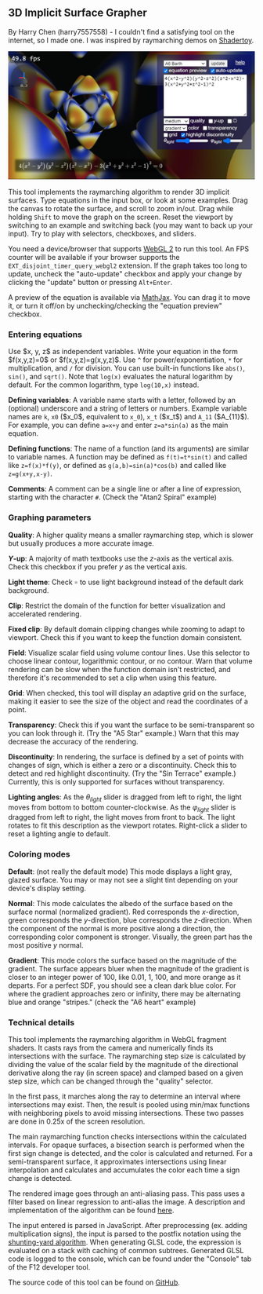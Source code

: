 <h2>3D Implicit Surface Grapher</h2>

<p>By Harry Chen (harry7557558) - I couldn't find a satisfying tool on the internet, so I made one. I was inspired by raymarching demos on <a href="https://www.shadertoy.com/" target="_blank">Shadertoy</a>.</p>

<img src="../home/gallery-implicit3-barth6.jpg" alt="gallery-implicit3-barth6.jpg" />

<p>This tool implements the raymarching algorithm to render 3D implicit surfaces. Type equations in the input box, or look at some examples. Drag the canvas to rotate the surface, and scroll to zoom in/out. Drag while holding <code>Shift</code> to move the graph on the screen. Reset the viewport by switching to an example and switching back (you may want to back up your input). Try to play with selectors, checkboxes, and sliders.</p>

<p>You need a device/browser that supports <a href="https://webglreport.com/?v=2" target="_blank">WebGL 2</a> to run this tool. An FPS counter will be available if your browser supports the <code>EXT_disjoint_timer_query_webgl2</code> extension. If the graph takes too long to update, uncheck the "auto-update" checkbox and apply your change by clicking the "update" button or pressing <code>Alt+Enter</code>.</p>

<p>A preview of the equation is available via <a href="https://www.mathjax.org/" target="_blank">MathJax</a>. You can drag it to move it, or turn it off/on by unchecking/checking the "equation preview" checkbox.</p>

<h3>Entering equations</h3>

<p>Use $x, y, z$ as independent variables. Write your equation in the form $f(x,y,z)=0$ or $f(x,y,z)=g(x,y,z)$. Use <code>^</code> for power/exponentiation, <code>*</code> for multiplication, and <code>/</code> for division. You can use built-in functions like <code>abs()</code>, <code>sin()</code>, and <code>sqrt()</code>. Note that <code>log(x)</code> evaluates the natural logarithm by default. For the common logarithm, type <code>log(10,x)</code> instead.</p>

<p><b>Defining variables</b>: A variable name starts with a letter, followed by an (optional) underscore and a string of letters or numbers. Example variable names are <code>k</code>, <code>x0</code> ($x_0$, equivalent to <code>x_0</code>), <code>x_t</code> ($x_t$) and <code>A_11</code> ($A_{11}$). For example, you can define <code>a=x+y</code> and enter <code>z=a*sin(a)</code> as the main equation.</p>

<p><b>Defining functions</b>: The name of a function (and its arguments) are similar to variable names. A function may be defined as <code>f(t)=t*sin(t)</code> and called like <code>z=f(x)*f(y)</code>, or defined as <code>g(a,b)=sin(a)*cos(b)</code> and called like <code>z=g(x+y,x-y)</code>.</p>

<p><b>Comments</b>: A comment can be a single line or after a line of expression, starting with the character <code>#</code>. (Check the "Atan2 Spiral" example)</p>

<h3>Graphing parameters</h3>

<p><b>Quality</b>: A higher quality means a smaller raymarching step, which is slower but usually produces a more accurate image.</p>

<p><b><i>Y</i>-up</b>: A majority of math textbooks use the <i>z</i>-axis as the vertical axis. Check this checkbox if you prefer <i>y</i> as the vertical axis.</p>

<p><b>Light theme</b>: Check <code>☼</code> to use light background instead of the default dark background.</p>

<p><b>Clip</b>: Restrict the domain of the function for better visualization and accelerated rendering.</p>

<p><b>Fixed clip</b>: By default domain clipping changes while zooming to adapt to viewport. Check this if you want to keep the function domain consistent.</p>

<p><b>Field</b>: Visualize scalar field using volume contour lines. Use this selector to choose linear contour, logarithmic contour, or no contour. Warn that volume rendering can be slow when the function domain isn't restricted, and therefore it's recommended to set a clip when using this feature.</p>

<p><b>Grid</b>: When checked, this tool will display an adaptive grid on the surface, making it easier to see the size of the object and read the coordinates of a point.</p>

<p><b>Transparency</b>: Check this if you want the surface to be semi-transparent so you can look through it. (Try the "A5 Star" example.) Warn that this may decrease the accuracy of the rendering.</p>

<p><b>Discontinuity</b>: In rendering, the surface is defined by a set of points with changes of sign, which is either a zero or a discontinuity. Check this to detect and red highlight discontinuity. (Try the "Sin Terrace" example.) Currently, this is only supported for surfaces without transparency.</p>

<p><b>Lighting angles</b>: As the <i>θ<sub>light</sub></i> slider is dragged from left to right, the light moves from bottom to bottom counter-clockwise. As the <i>φ<sub>light</sub></i> slider is dragged from left to right, the light moves from front to back. The light rotates to fit this description as the viewport rotates. Right-click a slider to reset a lighting angle to default.</p>

<h3>Coloring modes</h3>

<p><b>Default</b>: (not really the default mode) This mode displays a light gray, glazed surface. You may or may not see a slight tint depending on your device's display setting.</p>

<p><b>Normal</b>: This mode calculates the albedo of the surface based on the surface normal (normalized gradient). Red corresponds the <i>x</i>-direction, green corresponds the <i>y</i>-direction, blue corresponds the <i>z</i>-direction. When the component of the normal is more positive along a direction, the corresponding color component is stronger. Visually, the green part has the most positive <i>y</i> normal.</p>

<p><b>Gradient</b>: This mode colors the surface based on the magnitude of the gradient. The surface appears bluer when the magnitude of the gradient is closer to an integer power of 100, like 0.01, 1, 100, and more orange as it departs. For a perfect SDF, you should see a clean dark blue color. For where the gradient approaches zero or infinity, there may be alternating blue and orange "stripes." (check the "A6 heart" example)</p>

<h3>Technical details</h3>

<p>This tool implements the raymarching algorithm in WebGL fragment shaders. It casts rays from the camera and numerically finds its intersections with the surface. The raymarching step size is calculated by dividing the value of the scalar field by the magnitude of the directional derivative along the ray (in screen space) and clamped based on a given step size, which can be changed through the "quality" selector.</p>

<p>In the first pass, it marches along the ray to determine an interval where intersections may exist. Then, the result is pooled using min/max functions with neighboring pixels to avoid missing intersections. These two passes are done in 0.25x of the screen resolution.</p>

<p>The main raymarching function checks intersections within the calculated intervals. For opaque surfaces, a bisection search is performed when the first sign change is detected, and the color is calculated and returned. For a semi-transparent surface, it approximates intersections using linear interpolation and calculates and accumulates the color each time a sign change is detected.</p>

<p>The rendered image goes through an anti-aliasing pass. This pass uses a filter based on linear regression to anti-alias the image. A description and implementation of the algorithm can be found <a href="https://www.shadertoy.com/view/sllczM" target="_blank">here</a>.</p>

<p>The input entered is parsed in JavaScript. After preprocessing (ex. adding multiplication signs), the input is parsed to the postfix notation using the <a href="https://en.wikipedia.org/wiki/Shunting-yard_algorithm" target="_blank">shunting-yard algorithm</a>. When generating GLSL code, the expression is evaluated on a stack with caching of common subtrees. Generated GLSL code is logged to the console, which can be found under the "Console" tab of the F12 developer tool.</p>

<p>The source code of this tool can be found on <a href="https://github.com/harry7557558/spirulae/tree/master/implicit3" target="_blank">GitHub</a>.</p>
